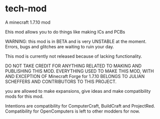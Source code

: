 # tech-mod

A minecraft 1.7.10 mod

Ehis mod allows you to do things like making ICs and PCBs

WARNING: this mod is in BETA and is very UNSTABLE at the moment.
Errors, bugs and glitches are waiting to ruin your day.

This mod is currently not released because of lacking functionality.

DO NOT TAKE CREDIT FOR ANYTHING RELATED TO MAKING AND PUBLISHING THIS MOD.
EVERYTHING USED TO MAKE THIS MOD, WITH AND EXCEPTION OF Minecraft Forge for 1.7.10 BELONGS TO JULIAN SCHEFFERS AND CONTRIBUTORS TO THIS PROJECT.

you are allowed to make expansions, give ideas and make compatibility mods for this mod.

Intentions are compatibility for ComputerCraft, BuildCraft and ProjectRed.
Compatibility for OpenComputers is left to other modders for now.
